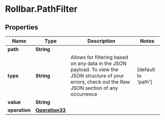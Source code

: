 # Rollbar.PathFilter

## Properties

Name | Type | Description | Notes
------------ | ------------- | ------------- | -------------
**path** | **String** |  | 
**type** | **String** | Allows for filtering based on any data in the JSON payload. To view the JSON structure of your errors, check out the Raw JSON section of any occurrence | [default to &#39;path&#39;]
**value** | **String** |  | 
**operation** | [**Operation33**](Operation33.md) |  | 


